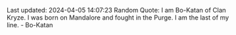 Last updated: 2024-04-05 14:07:23
Random Quote: I am Bo-Katan of Clan Kryze. I was born on Mandalore and fought in the Purge. I am the last of my line. - Bo-Katan